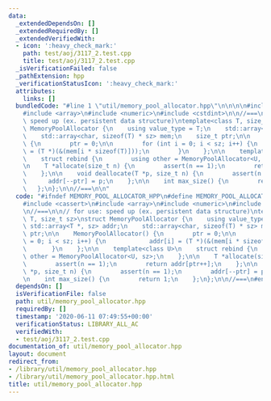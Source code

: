```yaml
---
data:
  _extendedDependsOn: []
  _extendedRequiredBy: []
  _extendedVerifiedWith:
  - icon: ':heavy_check_mark:'
    path: test/aoj/3117_2.test.cpp
    title: test/aoj/3117_2.test.cpp
  _isVerificationFailed: false
  _pathExtension: hpp
  _verificationStatusIcon: ':heavy_check_mark:'
  attributes:
    links: []
  bundledCode: "#line 1 \"util/memory_pool_allocator.hpp\"\n\n\n\n#include <cassert>\n\
    #include <array>\n#include <numeric>\n#include <cstdint>\n\n//===\n\n// for use:\
    \ speed up (ex. persistent data structure)\ntemplate<class T, size_t sz>\nstruct\
    \ MemoryPoolAllocator {\n    using value_type = T;\n    std::array<T *, sz> addr;\n\
    \    std::array<char, sizeof(T) * sz> mem;\n    size_t ptr;\n\n    MemoryPoolAllocator()\
    \ {\n        ptr = 0;\n\n        for (int i = 0; i < sz; i++) {\n            addr[i]\
    \ = (T *)(&(mem[i * sizeof(T)]));\n        }\n    };\n\n    template<class U>\n\
    \    struct rebind {\n        using other = MemoryPoolAllocator<U, sz>;\n    };\n\
    \n    T *allocate(size_t n) {\n        assert(n == 1);\n        return addr[ptr++];\n\
    \    };\n\n    void deallocate(T *p, size_t n) {\n        assert(n == 1);\n  \
    \      addr[--ptr] = p;\n    };\n\n    int max_size() {\n        return 1;\n \
    \   };\n};\n\n//===\n\n"
  code: "#ifndef MEMORY_POOL_ALLOCATOR_HPP\n#define MEMORY_POOL_ALLOCATOR_HPP\n\n\
    #include <cassert>\n#include <array>\n#include <numeric>\n#include <cstdint>\n\
    \n//===\n\n// for use: speed up (ex. persistent data structure)\ntemplate<class\
    \ T, size_t sz>\nstruct MemoryPoolAllocator {\n    using value_type = T;\n   \
    \ std::array<T *, sz> addr;\n    std::array<char, sizeof(T) * sz> mem;\n    size_t\
    \ ptr;\n\n    MemoryPoolAllocator() {\n        ptr = 0;\n\n        for (int i\
    \ = 0; i < sz; i++) {\n            addr[i] = (T *)(&(mem[i * sizeof(T)]));\n \
    \       }\n    };\n\n    template<class U>\n    struct rebind {\n        using\
    \ other = MemoryPoolAllocator<U, sz>;\n    };\n\n    T *allocate(size_t n) {\n\
    \        assert(n == 1);\n        return addr[ptr++];\n    };\n\n    void deallocate(T\
    \ *p, size_t n) {\n        assert(n == 1);\n        addr[--ptr] = p;\n    };\n\
    \n    int max_size() {\n        return 1;\n    };\n};\n\n//===\n#endif\n"
  dependsOn: []
  isVerificationFile: false
  path: util/memory_pool_allocator.hpp
  requiredBy: []
  timestamp: '2020-06-11 07:49:55+00:00'
  verificationStatus: LIBRARY_ALL_AC
  verifiedWith:
  - test/aoj/3117_2.test.cpp
documentation_of: util/memory_pool_allocator.hpp
layout: document
redirect_from:
- /library/util/memory_pool_allocator.hpp
- /library/util/memory_pool_allocator.hpp.html
title: util/memory_pool_allocator.hpp
---
```

